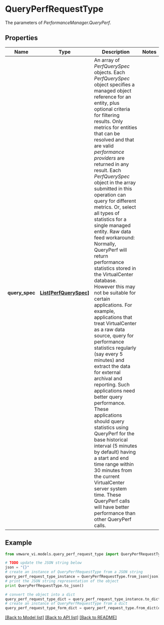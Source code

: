 # QueryPerfRequestType

The parameters of *PerformanceManager.QueryPerf*. 

## Properties
Name | Type | Description | Notes
------------ | ------------- | ------------- | -------------
**query_spec** | [**List[PerfQuerySpec]**](PerfQuerySpec.md) | An array of *PerfQuerySpec* objects. Each *PerfQuerySpec* object specifies a managed object reference for an entity, plus optional criteria for filtering results. Only metrics for entities that can be resolved and that are valid *performance providers* are returned in any result.  Each *PerfQuerySpec* object in the array submitted in this operation can query for different metrics. Or, select all types of statistics for a single managed entity.  Raw data feed workaround: Normally, QueryPerf will return performance statistics stored in the VirtualCenter database. However this may not be suitable for certain applications. For example, applications that treat VirtualCenter as a raw data source, query for performance statistics regularly (say every 5 minutes) and extract the data for external archival and reporting. Such applications need better query performance. These applications should query statistics using QueryPerf for the base historical interval (5 minutes by default) having a start and end time range within 30 minutes from the current VirtualCenter server system time. These QueryPerf calls will have better performance than other QueryPerf calls.  | 

## Example

```python
from vmware_vi.models.query_perf_request_type import QueryPerfRequestType

# TODO update the JSON string below
json = "{}"
# create an instance of QueryPerfRequestType from a JSON string
query_perf_request_type_instance = QueryPerfRequestType.from_json(json)
# print the JSON string representation of the object
print QueryPerfRequestType.to_json()

# convert the object into a dict
query_perf_request_type_dict = query_perf_request_type_instance.to_dict()
# create an instance of QueryPerfRequestType from a dict
query_perf_request_type_form_dict = query_perf_request_type.from_dict(query_perf_request_type_dict)
```
[[Back to Model list]](../README.md#documentation-for-models) [[Back to API list]](../README.md#documentation-for-api-endpoints) [[Back to README]](../README.md)


